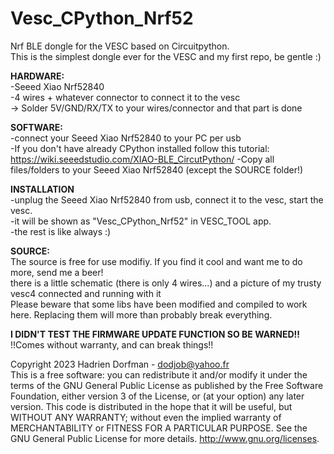 # Vesc_CPython_Nrf52

Nrf BLE dongle for the VESC based on Circuitpython.<br />
This is the simplest dongle ever for the VESC and my first repo, be gentle :)<br />

**HARDWARE:** <br />
-Seeed Xiao Nrf52840 <br />
-4 wires + whatever connector to connect it to the vesc <br />
-> Solder 5V/GND/RX/TX to your wires/connector and that part is done

**SOFTWARE:**<br />
-connect your Seeed Xiao Nrf52840 to your PC per usb <br />
-If you don't have already CPython installed follow this tutorial: <br />
    https://wiki.seeedstudio.com/XIAO-BLE_CircutPython/
-Copy all files/folders to your Seeed Xiao Nrf52840 (except the SOURCE folder!) <br />

**INSTALLATION** <br />
-unplug the Seeed Xiao Nrf52840 from usb, connect it to the vesc, start the vesc. <br />
-it will be shown as "Vesc_CPython_Nrf52" in VESC_TOOL app. <br />
-the rest is like always :) <br />

**SOURCE:** <br />
The source is free for use modifiy. If you find it cool and want me to do more, send me a beer!  <br />
there is a little schematic (there is only 4 wires...) and a picture of my trusty vesc4 connected and running with it <br />
Please beware that some libs have been modified and compiled to work here. Replacing them will more than probably break everything. <br />

**I DIDN'T TEST THE FIRMWARE UPDATE FUNCTION SO BE WARNED!!**  <br />
!!Comes without warranty, and can break things!! <br />

Copyright 2023 Hadrien Dorfman - dodjob@yahoo.fr <br />
This is a free software: you can redistribute it and/or modify
it under the terms of the GNU General Public License as published by
the Free Software Foundation, either version 3 of the License, or
(at your option) any later version.
This code is distributed in the hope that it will be useful,
but WITHOUT ANY WARRANTY; without even the implied warranty of
MERCHANTABILITY or FITNESS FOR A PARTICULAR PURPOSE.  See the
GNU General Public License for more details.
http://www.gnu.org/licenses.
